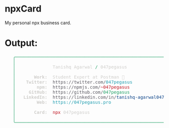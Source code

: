 # npxCard
My personal npx business card. 
# Output:
<pre>
<span style="color:#26A269">   ╭───────────────────────────────────────────────────────────╮</span>
<span style="color:#26A269">   │                                                           │</span>
<span style="color:#26A269">   │   </span><span style="color:#D0CFCC">           Tanishq Agarwal</span><span style="color:#26A269"> / </span><span style="color:#D0CFCC">047pegasus</span><span style="color:#26A269">                 │</span>
<span style="color:#26A269">   │                                                           │</span>
<span style="color:#26A269">   │   </span><span style="color:#D0CFCC"><b>    Work:</b></span><span style="color:#26A269">  </span><span style="color:#D0CFCC">Student Expert at Postman 🚀</span><span style="color:#26A269">                 │</span>
<span style="color:#26A269">   │   </span><span style="color:#D0CFCC"><b> Twitter:</b></span><span style="color:#26A269">  </span><span style="color:#5E5C64">https://twitter.com/</span><span style="color:#2AA1B3">047pegasus</span><span style="color:#26A269">               │</span>
<span style="color:#26A269">   │   </span><span style="color:#D0CFCC"><b>     npm:</b></span><span style="color:#26A269">  </span><span style="color:#5E5C64">https://npmjs.com/</span><span style="color:#C01C28">~047pegasus</span><span style="color:#26A269">                │</span>
<span style="color:#26A269">   │   </span><span style="color:#D0CFCC"><b>  GitHub:</b></span><span style="color:#26A269">  </span><span style="color:#5E5C64">https://github.com/</span><span style="color:#26A269">047pegasus                │</span>
<span style="color:#26A269">   │   </span><span style="color:#D0CFCC"><b>LinkedIn:</b></span><span style="color:#26A269">  </span><span style="color:#5E5C64">https://linkedin.com/in/</span><span style="color:#12488B">tanishq-agarwal047</span><span style="color:#26A269">   │</span>
<span style="color:#26A269">   │   </span><span style="color:#D0CFCC"><b>     Web:</b></span><span style="color:#26A269">  </span><span style="color:#2AA1B3">https://047pegasus.pro</span><span style="color:#26A269">                       │</span>
<span style="color:#26A269">   │                                                           │</span>
<span style="color:#26A269">   │   </span><span style="color:#D0CFCC"><b>    Card:</b></span><span style="color:#26A269">  </span><span style="color:#C01C28">npx</span><span style="color:#26A269"> </span><span style="color:#D0CFCC">047pegasus</span><span style="color:#26A269">                               │</span>
<span style="color:#26A269">   │                                                           │</span>
<span style="color:#26A269">   ╰───────────────────────────────────────────────────────────╯</span>

</pre>
